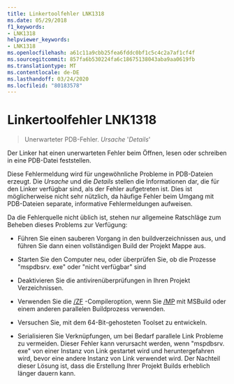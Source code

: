 ```yaml
---
title: Linkertoolfehler LNK1318
ms.date: 05/29/2018
f1_keywords:
- LNK1318
helpviewer_keywords:
- LNK1318
ms.openlocfilehash: a61c11a9cbb25fea6fddc0bf1c5c4c2a7af1cf4f
ms.sourcegitcommit: 857fa6b530224fa6c18675138043aba9aa0619fb
ms.translationtype: MT
ms.contentlocale: de-DE
ms.lasthandoff: 03/24/2020
ms.locfileid: "80183578"
---
```

# <a name="linker-tools-error-lnk1318"></a>Linkertoolfehler LNK1318

> Unerwarteter PDB-Fehler. *Ursache* '*Details*'

Der Linker hat einen unerwarteten Fehler beim Öffnen, lesen oder schreiben in eine PDB-Datei feststellen.

Diese Fehlermeldung wird für ungewöhnliche Probleme in PDB-Dateien erzeugt. Die *Ursache* und die *Details* stellen die Informationen dar, die für den Linker verfügbar sind, als der Fehler aufgetreten ist. Dies ist möglicherweise nicht sehr nützlich, da häufige Fehler beim Umgang mit PDB-Dateien separate, informative Fehlermeldungen aufweisen.

Da die Fehlerquelle nicht üblich ist, stehen nur allgemeine Ratschläge zum Beheben dieses Problems zur Verfügung:

- Führen Sie einen sauberen Vorgang in den buildverzeichnissen aus, und führen Sie dann einen vollständigen Build der Projekt Mappe aus.

- Starten Sie den Computer neu, oder überprüfen Sie, ob die Prozesse "mspdbsrv. exe" oder "nicht verfügbar" sind

- Deaktivieren Sie die antivirenüberprüfungen in Ihren Projekt Verzeichnissen.

- Verwenden Sie die [/ZF](../../build/reference/zf.md) -Compileroption, wenn Sie [/MP](../../build/reference/mp-build-with-multiple-processes.md) mit MSBuild oder einem anderen parallelen Buildprozess verwenden.

- Versuchen Sie, mit dem 64-Bit-gehosteten Toolset zu entwickeln.

- Serialisieren Sie Verknüpfungen, um bei Bedarf parallele Link Probleme zu vermeiden. Dieser Fehler kann verursacht werden, wenn "mspdbsrv. exe" von einer Instanz von Link gestartet wird und heruntergefahren wird, bevor eine andere Instanz von Link verwendet wird. Der Nachteil dieser Lösung ist, dass die Erstellung Ihrer Projekt Builds erheblich länger dauern kann.
